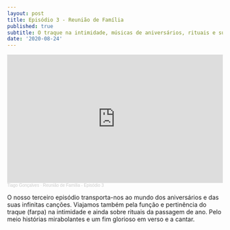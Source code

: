 ```yaml
---
layout: post
title: Episódio 3 - Reunião de Família
published: true
subtitle: O traque na intimidade, músicas de aniversários, rituais e superstições de passagem de ano e cantigas à desgarrada
date: '2020-08-24'
---
```

<iframe width="100%" height="300" scrolling="no" frameborder="no" allow="autoplay" src="https://w.soundcloud.com/player/?url=https%3A//api.soundcloud.com/tracks/881321152&color=%23ff5500&auto_play=false&hide_related=false&show_comments=true&show_user=true&show_reposts=false&show_teaser=true&visual=true"></iframe><div style="font-size: 10px; color: #cccccc;line-break: anywhere;word-break: normal;overflow: hidden;white-space: nowrap;text-overflow: ellipsis; font-family: Interstate,Lucida Grande,Lucida Sans Unicode,Lucida Sans,Garuda,Verdana,Tahoma,sans-serif;font-weight: 100;"><a href="https://soundcloud.com/tiago-gon-alves-148" title="Tiago Gonçalves" target="_blank" style="color: #cccccc; text-decoration: none;">Tiago Gonçalves</a> · <a href="https://soundcloud.com/tiago-gon-alves-148/reuniao-de-familia-episodio-3" title="Reunião de Família - Episódio 3" target="_blank" style="color: #cccccc; text-decoration: none;">Reunião de Família - Episódio 3</a></div>



O nosso terceiro episódio transporta-nos ao mundo dos aniversários e das suas infinitas canções. Viajamos também pela função e pertinência do traque (farpa) na intimidade e ainda sobre rituais da passagem de ano. Pelo meio histórias mirabolantes e um fim glorioso em verso e a cantar.
